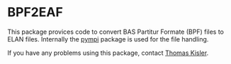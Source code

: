 # BPF2EAF

This package provices code to convert BAS Partitur Formate (BPF) files to 
ELAN files. Internally the [pympi](https://github.com/dopefishh/pympi) package is used for the file handling.

If you have any problems using this package, contact [Thomas Kisler](mailto:kisler@bas.uni-muenchen.de).
